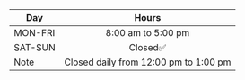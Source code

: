 | Day           | Hours |
| ------------- |:-------------:         |
| MON-FRI       | 8:00 am to 5:00 pm     |
| SAT-SUN       | Closed✅                 |
| Note          | Closed daily from 12:00 pm to 1:00 pm    |